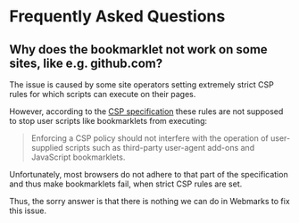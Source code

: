 Frequently Asked Questions
==========================

## Why does the bookmarklet not work on some sites, like e.g. github.com?

The issue is caused by some site operators setting extremely strict CSP rules
for which scripts can execute on their pages.

However, according to the [CSP specification][1] these rules are not supposed
to stop user scripts like bookmarklets from executing:

> Enforcing a CSP policy should not interfere with the operation of
> user-supplied scripts such as third-party user-agent add-ons and JavaScript
> bookmarklets.

Unfortunately, most browsers do not adhere to that part of the specification
and thus make bookmarklets fail, when strict CSP rules are set.

Thus, the sorry answer is that there is nothing we can do in Webmarks to fix
this issue.

[1]: https://www.w3.org/TR/CSP/#processing-model
